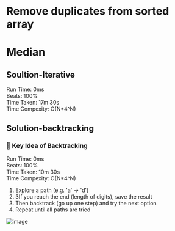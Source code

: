 
Remove duplicates from sorted array
=========
# Median
## Soultion-Iterative
Run Time: 0ms      
Beats: 100%      
Time Taken: 17m 30s      
Time Compexity: O(N*4^N)

## Solution-backtracking
### 🧠 Key Idea of Backtracking
Run Time: 0ms      
Beats: 100%      
Time Taken: 10m 30s      
Time Compexity: O(N*4^N)
1. Explore a path (e.g. 'a' → 'd')  
2. 3If you reach the end (length of digits), save the result  
3. Then backtrack (go up one step) and try the next option  
4. Repeat until all paths are tried

![image](https://github.com/user-attachments/assets/20556a63-bedb-4670-a993-a636e70b8e0e)

